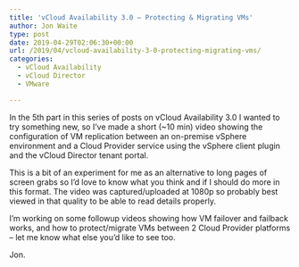 ```yaml
---
title: 'vCloud Availability 3.0 – Protecting & Migrating VMs'
author: Jon Waite
type: post
date: 2019-04-29T02:06:30+00:00
url: /2019/04/vcloud-availability-3-0-protecting-migrating-vms/
categories:
  - vCloud Availability
  - vCloud Director
  - VMware

---
```

In the 5th part in this series of posts on vCloud Availability 3.0 I wanted to try something new, so I&#8217;ve made a short (~10 min) video showing the configuration of VM replication between an on-premise vSphere environment and a Cloud Provider service using the vSphere client plugin and the vCloud Director tenant portal.

This is a bit of an experiment for me as an alternative to long pages of screen grabs so I&#8217;d love to know what you think and if I should do more in this format. The video was captured/uploaded at 1080p so probably best viewed in that quality to be able to read details properly.<figure class="wp-block-embed-vimeo wp-block-embed is-type-video is-provider-vimeo wp-embed-aspect-16-9 wp-has-aspect-ratio">

<div class="wp-block-embed__wrapper">
</div></figure> 

I&#8217;m working on some followup videos showing how VM failover and failback works, and how to protect/migrate VMs between 2 Cloud Provider platforms &#8211; let me know what else you&#8217;d like to see too.

Jon.